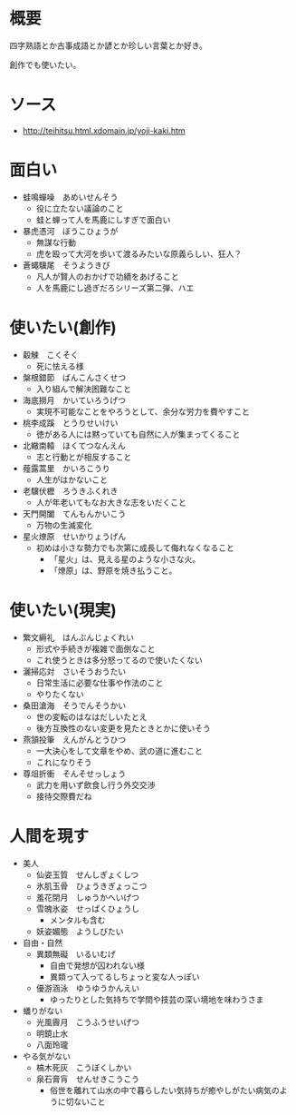 # 概要

四字熟語とか古事成語とか諺とか珍しい言葉とか好き。

創作でも使いたい。

# ソース

- http://teihitsu.html.xdomain.jp/yoji-kaki.htm

# 面白い

- 蛙鳴蟬噪　あめいせんそう
  - 役に立たない議論のこと
  - 蛙と蝉って人を馬鹿にしすぎで面白い
- 暴虎憑河　ぼうこひょうが
  - 無謀な行動
  - 虎を殴って大河を歩いて渡るみたいな原義らしい、狂人？
- 蒼蠅驥尾　そうようきび
  - 凡人が賢人のおかげで功績をあげること
  - 人を馬鹿にし過ぎだろシリーズ第二弾、ハエ

# 使いたい(創作)

- 觳觫　こくそく
  - 死に怯える様
- 槃根錯節　ばんこんさくせつ
  - 入り組んで解決困難なこと
- 海底撈月　かいていろうげつ
  - 実現不可能なことをやろうとして、余分な労力を費やすこと
- 桃李成蹊　とうりせいけい
  - 徳がある人には黙っていても自然に人が集まってくること
- 北轍南轅　ほくてつなんえん
  - 志と行動とが相反すること
- 薤露蒿里　かいろこうり
  - 人生がはかないこと
- 老驥伏櫪　ろうきふくれき
  - 人が年老いてもなお大きな志をいだくこと
- 天門開闔　てんもんかいこう
  - 万物の生滅変化
- 星火燎原　せいかりょうげん
  - 初めは小さな勢力でも次第に成長して侮れなくなること
    - 「星火」は、見える星のような小さな火。
    - 「燎原」は、野原を焼き払うこと。

# 使いたい(現実)

- 繁文縟礼　はんぶんじょくれい
  - 形式や手続きが複雑で面倒なこと
  - これ使うときは多分怒ってるので使いたくない
- 灑掃応対　さいそうおうたい
  - 日常生活に必要な仕事や作法のこと
  - やりたくない
- 桑田滄海　そうでんそうかい
  - 世の変転のはなはだしいたとえ
  - 後方互換性のない変更を見たときとかに使いそう
- 燕頷投筆　えんがんとうひつ
  - 一大決心をして文章をやめ、武の道に進むこと
  - これになりそう
- 尊俎折衝　そんそせっしょう
  - 武力を用いず飲食し行う外交交渉
  - 接待交際費だね

# 人間を現す

- 美人
  - 仙姿玉質　せんしぎょくしつ
  - 氷肌玉骨　ひょうきぎょっこつ
  - 羞花閉月　しゅうかへいげつ
  - 雪魄氷姿　せっぱくひょうし
    - メンタルも含む
  - 妖姿媚態　ようしびたい
- 自由・自然
  - 異類無礙　いるいむげ
    - 自由で発想が囚われない様
    - 異類って入ってるしちょっと変な人っぽい
  - 優游涵泳　ゆうゆうかんえい
    - ゆったりとした気持ちで学問や技芸の深い境地を味わうさま
- 蟠りがない
  - 光風霽月　こうふうせいげつ
  - 明鏡止水
  - 八面玲瓏
- やる気がない
  - 槁木死灰　こうぼくしかい
  - 泉石膏肓　せんせきこうこう
    - 俗世を離れて山水の中で暮らしたい気持ちが癒やしがたい病気のように切ないこと


